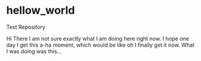 # hellow_world
Test Repository

Hi There
I am not sure exactly what I am doing here right now. I hope one day I get this a-ha moment, which would be like oh I finally get it now. What I was doing was this...

